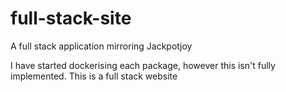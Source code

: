 # full-stack-site
A full stack application mirroring Jackpotjoy

I have started dockerising each package, however this isn't fully implemented. This is a full stack website
